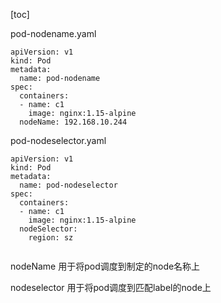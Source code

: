 [toc]

pod-nodename.yaml


```
apiVersion: v1
kind: Pod
metadata:
  name: pod-nodename
spec:
  containers:
  - name: c1
    image: nginx:1.15-alpine
  nodeName: 192.168.10.244
```


pod-nodeselector.yaml

```
apiVersion: v1
kind: Pod
metadata:
  name: pod-nodeselector
spec:
  containers:
  - name: c1
    image: nginx:1.15-alpine
  nodeSelector:
    region: sz
    
```


nodeName 用于将pod调度到制定的node名称上

nodeselector 用于将pod调度到匹配label的node上

